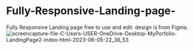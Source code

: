 # Fully-Responsive-Landing-page-
Fully Responsive Landing page free to use and edit. design is from Figma. 
![screencapture-file-C-Users-USER-OneDrive-Desktop-MyPorfolio-LandingPage2-index-html-2023-06-05-22_36_53](https://github.com/GeorgeStoic/Fully-Responsive-Landing-page-/assets/121515528/c7e818d7-8eb5-45f4-ae6b-506a5e56b13a)
